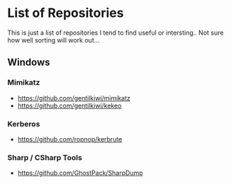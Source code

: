# List of Repositories

This is just a list of repositories I tend to find useful or intersting.. Not sure how well sorting will work out...



## Windows

### Mimikatz
- https://github.com/gentilkiwi/mimikatz
- https://github.com/gentilkiwi/kekeo

### Kerberos
- https://github.com/ropnop/kerbrute

### Sharp / CSharp Tools
- https://github.com/GhostPack/SharpDump
